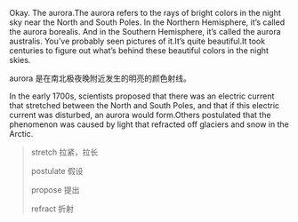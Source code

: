 Okay. The aurora.The aurora refers to the rays of bright colors in the night sky near the North and South Poles. In the Northern Hemisphere, it’s called the aurora borealis. And in the Southern Hemisphere, it’s called the aurora australis. You’ve probably seen pictures of it.It’s quite beautiful.It took centuries to figure out what’s behind these beautiful colors in the night skies. 

aurora 是在南北极夜晚附近发生的明亮的颜色射线。

In the early 1700s, scientists proposed that there was an electric current that stretched between the North and South Poles, and that if this electric current was disturbed, an aurora would form.Others postulated that the phenomenon was caused by light that refracted off glaciers and snow in the Arctic.

> stretch 拉紧，拉长
>
> postulate 假设
>
> propose 提出
>
> refract 折射

